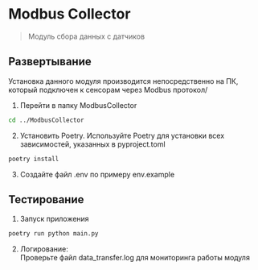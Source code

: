 # Modbus Collector

> Модуль сбора данных с датчиков

## Развертывание  

Установка данного модуля производится непосредственно на ПК, который подключен к сенсорам через Modbus протокол/

1. Перейти в папку ModbusCollector  

```bash  
cd ../ModbusCollector  
```  

2. Установить Poetry. Используйте Poetry для установки всех зависимостей, указанных в pyproject.toml
```bash
poetry install
```  
3. Создайте файл .env по примеру env.example  

## Тестирование  
1. Запуск приложения  
```bash  
poetry run python main.py  
```  
2. Логирование:  
Проверьте файл data_transfer.log для мониторинга работы модуля  
